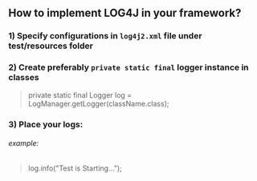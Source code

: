 
## How to implement LOG4J in your framework?

### **1) Specify configurations in `log4j2.xml` file under test/resources folder**

### **2) Create preferably `private static final` logger instance in classes**

> private static final Logger log = LogManager.getLogger(className.class);

### **3) Place your logs:**
###### example:     
> log.info("Test is Starting...");